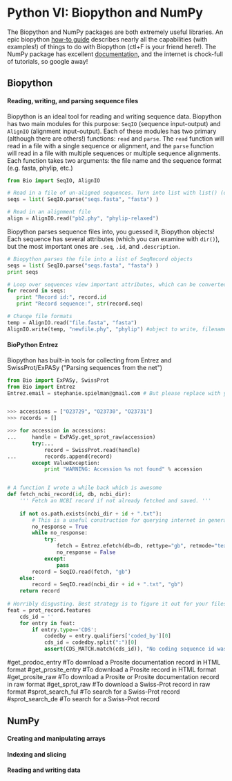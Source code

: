 # Python VI: Biopython and NumPy

The Biopython and NumPy packages are both extremely useful libraries. An epic biopython [how-to guide](http://biopython.org/DIST/docs/tutorial/Tutorial.html) describes nearly all the capabilities (with examples!) of things to do with Biopython (ctl+F is your friend here!). The NumPy package has excellent [documentation](http://docs.scipy.org/doc/numpy/reference/), and the internet is chock-full of tutorials, so google away!


## Biopython

#### Reading, writing, and parsing sequence files

Biopython is an ideal tool for reading and writing sequence data. Biopython has two main modules for this purpose: `SeqIO` (sequence input-output) and `AlignIO` (alignment input-output). Each of these modules has two primary (although there are others!) functions: `read` and `parse`. The `read` function will read in a file with a single sequence or alignment, and the `parse` function will read in a file with multiple sequences or multiple sequence alignments. Each function takes two arguments: the file name and the sequence format (e.g. fasta, phylip, etc.)

```python
from Bio import SeqIO, AlignIO

# Read in a file of un-aligned sequences. Turn into list with list() (otherwise remains generator, which is fine, but you can't index)
seqs = list( SeqIO.parse("seqs.fasta", "fasta") )

# Read in an alignment file
align = AlignIO.read("pb2.phy", "phylip-relaxed")
```
Biopython parses sequence files into, you guessed it, Biopython objects! Each sequence has several attributes (which you can examine with `dir()`), but the most important ones are `.seq`, `.id`, and `.description`.

```python
# Biopython parses the file into a list of SeqRecord objects
seqs = list( SeqIO.parse("seqs.fasta", "fasta") )
print seqs 

# Loop over sequences view important attributes, which can be converted to strings
for record in seqs:
   print "Record id:", record.id
   print "Record sequence:", str(record.seq)
```

```python
# Change file formats
temp = AlignIO.read("file.fasta", "fasta")
AlignIO.write(temp, "newfile.phy", "phylip") #object to write, filename, format 
```


#### BioPython Entrez

Biopython has built-in tools for collecting from Entrez and SwissProt/ExPASy ("Parsing sequences from the net")

```python
from Bio import ExPASy, SwissProt
from Bio import Entrez
Entrez.email = stephanie.spielman@gmail.com # But please replace with your email!


>>> accessions = ["O23729", "O23730", "O23731"]
>>> records = []

>>> for accession in accessions:
...     handle = ExPASy.get_sprot_raw(accession)
        try:...     
            record = SwissProt.read(handle)
...         records.append(record)
        except ValueException:
            print "WARNING: Accession %s not found" % accession 


# A function I wrote a while back which is awesome
def fetch_ncbi_record(id, db, ncbi_dir):
    ''' Fetch an NCBI record if not already fetched and saved. '''
    
    if not os.path.exists(ncbi_dir + id + ".txt"):
        # This is a useful construction for querying internet in general. Sometimes servers don't respond, and you don't want to kill your program if that happens! You just want to keep at it until you ping it successfully.
        no_response = True
        while no_response:
            try:
                fetch = Entrez.efetch(db=db, rettype="gb", retmode="text", id=id)
                no_response = False
            except:
                pass
        record = SeqIO.read(fetch, "gb")
    else:
        record = SeqIO.read(ncbi_dir + id + ".txt", "gb")
    return record
    
# Horribly disgusting. Best strategy is to figure it out for your files.
feat = prot_record.features
    cds_id = ''
    for entry in feat:
        if entry.type=='CDS':
            codedby = entry.qualifiers['coded_by'][0]
            cds_id = codedby.split(":")[0]
            assert(CDS_MATCH.match(cds_id)), "No coding sequence id was found."
```


#get_prodoc_entry
#To download a Prosite documentation record in HTML format
#get_prosite_entry
#To download a Prosite record in HTML format
#get_prosite_raw
#To download a Prosite or Prosite documentation record in raw format
#get_sprot_raw
#To download a Swiss-Prot record in raw format
#sprot_search_ful
#To search for a Swiss-Prot record
#sprot_search_de
#To search for a Swiss-Prot record

## NumPy

#### Creating and manipulating arrays

#### Indexing and slicing

#### Reading and writing data











